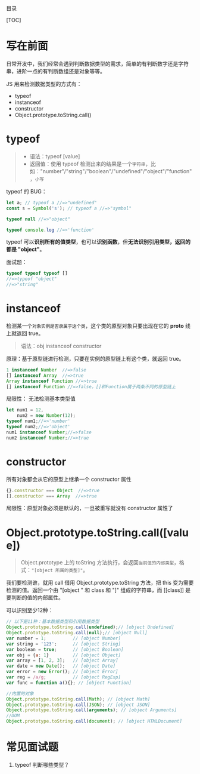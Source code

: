 目录

[TOC]


# 写在前面
日常开发中，我们经常会遇到判断数据类型的需求，简单的有判断数字还是字符串，进阶一点的有判断数组还是对象等等。

JS 用来检测数据类型的方式有：
- typeof
- instanceof
- constructor
- Object.prototype.toString.call()


# typeof
>- 语法：typeof [value] 
>- 返回值：使用 typeof 检测出来的结果是一个`字符串`，比如："number"/"string"/"boolean"/"undefined"/"object"/"function"，`小写`

typeof 的 BUG：
```js
let a; // typeof a //=>"undefined"
const s = Symbol('s'); // typeof a //=>"symbol"

typeof null //=>"object"

typeof console.log //=>'function'
```
typeof 可以**识别所有的值类型**，也可以**识别函数**，但**无法识别引用类型，返回的都是 "object"**。

面试题：
```js
typeof typeof typeof [] 
//=>typeof "object"
//=>"string"
```


# instanceof
检测某一个`对象实例是否隶属于这个类`，这个类的原型对象只要出现在它的 __proto__ 线上就返回 true。
>语法：obj instanceof constructor

原理：基于原型链进行检测，只要在实例的原型链上有这个类，就返回 true。

```js
1 instanceof Number  //=>false
[] instanceof Array  //=>true
Array instanceof Function //=>true
[] instanceof Function //=>false，[]和Function属于两条不同的原型链上
```
局限性：
无法检测基本类型值
```js
let num1 = 12,
    num2 = new Number(12);
typeof num1;//=>'number'
typeof num2;//=>'object'
num1 instanceof Number;//=>false
num2 instanceof Number;//=>true
```

# constructor
所有对象都会从它的原型上继承一个 constructor 属性
```js
{}.constructor === Object  //=>true
[].constructor === Array  //=>true
```
局限性：原型对象必须是默认的，一旦被重写就没有 constructor 属性了


# Object.prototype.toString.call([value])
> Object.prototype 上的 toString 方法执行，会返回`当前值的内部类型`，格式：`"[object 所属的类型]"`。

我们要检测谁，就用 call 借用 Object.prototype.toString 方法，把 this 变为需要检测的值。返回一个由 "[object " 和 class 和 "]" 组成的字符串，而 [[class]] 是要判断的值的内部属性。


可以识别至少12种：
```js
// 以下是11种：基本数据类型和引用数据类型
Object.prototype.toString.call(undefined);// [object Undefined]
Object.prototype.toString.call(null);// [object Null]
var number = 1;          // [object Number]
var string = '123';      // [object String]
var boolean = true;      // [object Boolean]
var obj = {a: 1}         // [object Object]
var array = [1, 2, 3];   // [object Array]
var date = new Date();   // [object Date]
var error = new Error(); // [object Error]
var reg = /a/g;          // [object RegExp]
var func = function a(){}; // [object Function]

//内置的对象
Object.prototype.toString.call(Math); // [object Math]
Object.prototype.toString.call(JSON); // [object JSON]
Object.prototype.toString.call(arguments); // [object Arguments]
//DOM
Object.prototype.toString.call(document); // [object HTMLDocument]

```




# 常见面试题
1. typeof 判断哪些类型？
